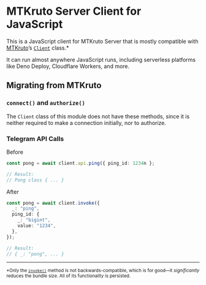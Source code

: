 # MTKruto Server Client for JavaScript

This is a JavaScript client for MTKruto Server that is mostly compatible with [MTKruto](https://mtkru.to)’s [`Client`](https://jsr.io/@mtkruto/mtkruto/doc/~/Client) class.*

It can run almost anywhere JavaScript runs, including serverless platforms like Deno Deploy, Cloudflare Workers, and more.

## Migrating from MTKruto

### `connect()` and `authorize()`

The `Client` class of this module does not have these methods, since it is neither required to make a connection initially, nor to authorize.

### Telegram API Calls

Before

```ts
const pong = await client.api.ping({ ping_id: 1234n };

// Result:
// Pong class { ... }
```

After

```ts
const pong = await client.invoke({
  _: "ping",
  ping_id: {
    _: "bigint",
    value: "1234",
  },
});

// Result:
// { _: "pong", ... }
```

---

<sub>*Only the [`invoke()`](https://jsr.io/@mtkruto/mtkruto/doc/~/Client#property_invoke) method is not backwards-compatible, which is for good—it _significantly_ reduces the bundle size. All of its functionality is persisted.</sub>
